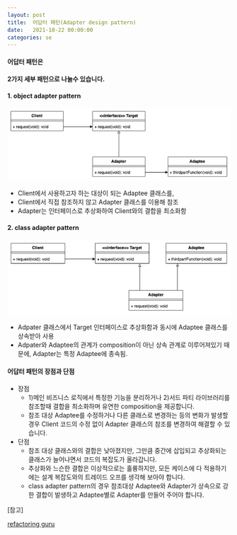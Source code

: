 ```yaml
---
layout: post
title:  어답터 패턴(Adapter design pattern)
date:   2021-10-22 00:00:00
categories: se
---
```

#### 어답터 패턴은 
#### 2가지 세부 패턴으로 나눌수 있습니다.

#### 1. object adapter pattern

![alt text](/public/img/2021-10-22-adapter-pattern-1.png)

- Client에서 사용하고자 하는 대상이 되는 Adaptee 클래스를,
- Client에서 직접 참조하지 않고 Adapter 클래스를 이용해 참조
- Adapter는 인터페이스로 추상화하여 Client와의 결합을 최소화함


#### 2. class adapter pattern

![alt text](/public/img/2021-10-22-adapter-pattern-2.png)

- Adpater 클래스에서 Target 인터페이스로 추상화함과 동시에 Adaptee 클래스를 상속받아 사용
- Adpater와 Adaptee의 관계가 composition이 아닌 상속 관계로 이루어져있기 때문에, Adapter는 특정 Adaptee에 종속됨. 



#### 어답터 패턴의 장점과 단점

- 장점
  - 1)메인 비즈니스 로직에서 특정한 기능을 분리하거나 2)서드 파티 라이브러리를 참조할때 결합을 최소화하며 유연한 composition을 제공합니다.
  - 참조 대상 Adaptee를 수정하거나 다른 클래스로 변경하는 등의 변화가 발생할 경우 Client 코드의 수정 없이 Adapter 클래스의 참조를 변경하여 해결할 수 있습니다.
- 단점
  - 참조 대상 클래스와의 결합은 낮아졌지만, 그만큼 중간에 삽입되고 추상화되는 클래스가 늘어나면서 코드의 복잡도가 올라갑니다.
  - 추상화와 느슨한 결합은 이상적으로는 훌륭하지만, 모든 케이스에 다 적용하기에는 설계 복잡도와의 트레이드 오프를 생각해 보아야 합니다.
  - class adapter pattern의 경우 참조대상 Adaptee와 Adapter가 상속으로 강한 결합이 발생하고 Adaptee별로 Adapter를 만들어 주어야 합니다.

[참고]

[refactoring guru](https://refactoring.guru/design-patterns/adapter)